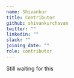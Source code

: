 ```yaml
---
name: Shivankur
title: Contributor
github: shivankurchavan
twitter: ""
linkedin: ""
slack: ""
joining_date: ""
role: contributor
---
```


Still waiting for this
